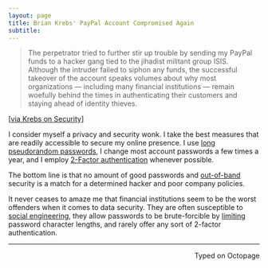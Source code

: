 ```yaml
---
layout: page
title: Brian Krebs' PayPal Account Compromised Again
subtitle:
---
```


> The perpetrator tried to further stir up trouble by sending my PayPal funds to a hacker gang tied to the jihadist militant group ISIS. Although the intruder failed to siphon any funds, the successful takeover of the account speaks volumes about why most organizations — including many financial institutions — remain woefully behind the times in authenticating their customers and staying ahead of identity thieves.

[[via Krebs on Security](http://krebsonsecurity.com/2015/12/2016-reality-lazy-authentication-still-the-norm/)]

I consider myself a privacy and security wonk. I take the best measures that are readily accessible to secure my online presence. I use [long pseudorandom passwords](https://www.grc.com/passwords.htm), I change most account passwords a few times a year, and I employ [2-Factor authentication](https://www.grc.com/sn/sn-090.htm) whenever possible.

 The bottom line is that no amount of good passwords and [out-of-band](https://en.m.wikipedia.org/wiki/Out-of-band#Authentication) security is a match for a determined hacker and poor company policies.

It never ceases to amaze me that financial institutions seem to be the worst offenders when it comes to data security. They are often susceptible to [social engineering](https://en.m.wikipedia.org/wiki/Social_engineering_(security)), they allow passwords to be brute-forcible by [limiting](http://arstechnica.com/security/2013/04/why-your-password-cant-have-symbols-or-be-longer-than-16-characters/) password character lengths, and rarely offer any sort of 2-factor authentication.

 ---
<p align="right">Typed on Octopage</p>
